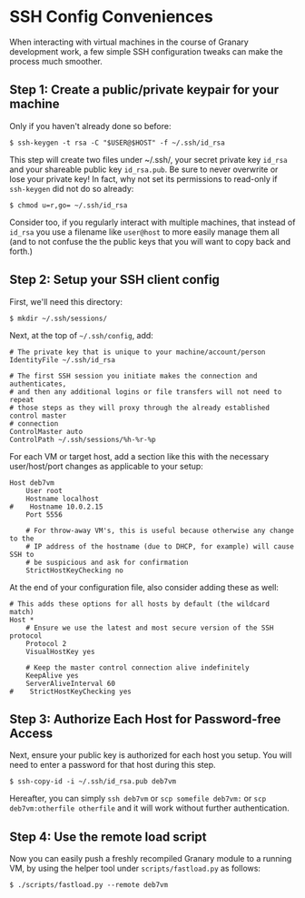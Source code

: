 SSH Config Conveniences
=======================

When interacting with virtual machines in the course of Granary development
work, a few simple SSH configuration tweaks can make the process much smoother.

## Step 1: Create a public/private keypair for your machine

Only if you haven't already done so before:

```basemake
$ ssh-keygen -t rsa -C "$USER@$HOST" -f ~/.ssh/id_rsa
```

This step will create two files under ~/.ssh/, your secret private key `id_rsa`
and your shareable public key `id_rsa.pub`. Be sure to never overwrite or lose
your private key! In fact, why not set its permissions to read-only if
`ssh-keygen` did not do so already:

```basemake
$ chmod u=r,go= ~/.ssh/id_rsa
```

Consider too, if you regularly interact with multiple machines, that instead of
`id_rsa` you use a filename like `user@host` to more easily manage them all
(and to not confuse the the public keys that you will want to copy back and
forth.)

## Step 2: Setup your SSH client config

First, we'll need this directory:

```basemake
$ mkdir ~/.ssh/sessions/
```

Next, at the top of `~/.ssh/config`, add:

```basemake
# The private key that is unique to your machine/account/person
IdentityFile ~/.ssh/id_rsa

# The first SSH session you initiate makes the connection and authenticates,
# and then any additional logins or file transfers will not need to repeat
# those steps as they will proxy through the already established control master
# connection
ControlMaster auto
ControlPath ~/.ssh/sessions/%h-%r-%p
```

For each VM or target host, add a section like this with the necessary
user/host/port changes as applicable to your setup:

```basemake
Host deb7vm
    User root
    Hostname localhost
#    Hostname 10.0.2.15
    Port 5556

    # For throw-away VM's, this is useful because otherwise any change to the
    # IP address of the hostname (due to DHCP, for example) will cause SSH to
    # be suspicious and ask for confirmation
    StrictHostKeyChecking no
```

At the end of your configuration file, also consider adding these as well:

```basemake
# This adds these options for all hosts by default (the wildcard match)
Host *
    # Ensure we use the latest and most secure version of the SSH protocol
    Protocol 2
    VisualHostKey yes

    # Keep the master control connection alive indefinitely
    KeepAlive yes
    ServerAliveInterval 60
#    StrictHostKeyChecking yes
```

## Step 3: Authorize Each Host for Password-free Access

Next, ensure your public key is authorized for each host you setup. You will
need to enter a password for that host during this step.

```basemake
$ ssh-copy-id -i ~/.ssh/id_rsa.pub deb7vm
```

Hereafter, you can simply `ssh deb7vm` or `scp somefile deb7vm:` or `scp
deb7vm:otherfile otherfile` and it will work without further authentication.

## Step 4: Use the remote load script

Now you can easily push a freshly recompiled Granary module to a running VM, by
using the helper tool under `scripts/fastload.py` as follows:

```basemake
$ ./scripts/fastload.py --remote deb7vm
```

